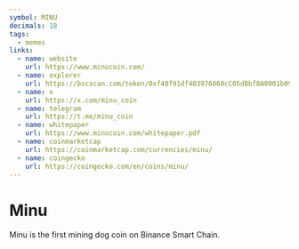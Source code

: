 ```yaml
---
symbol: MINU
decimals: 18
tags:
  - memes
links:
  - name: website
    url: https://www.minucoin.com/
  - name: explorer
    url: https://bscscan.com/token/0xf48f91df403976060cC05dBbf8A0901b09fdeFd4
  - name: x
    url: https://x.com/minu_coin
  - name: telegram
    url: https://t.me/minu_coin
  - name: whitepaper
    url: https://www.minucoin.com/whitepaper.pdf
  - name: coinmarketcap
    url: https://coinmarketcap.com/currencies/minu/
  - name: coingecko
    url: https://coingecko.com/en/coins/minu/
---
```


# Minu

Minu is the first mining dog coin on Binance Smart Chain.
